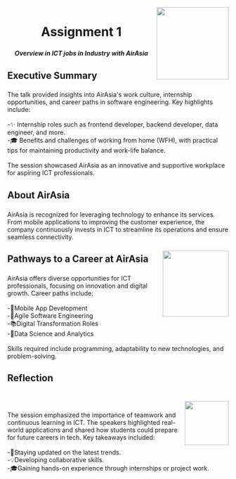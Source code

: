 <img align="right" height="164" src="https://media4.giphy.com/media/v1.Y2lkPTc5MGI3NjExMjVibzY1eXZqaWsxYWp0aXV4dWhxMWJhd3I0YnBxbHZ5enMxNzQwdCZlcD12MV9pbnRlcm5hbF9naWZfYnlfaWQmY3Q9Zw/3o6nVcn3RT7QbsI9uo/giphy.gif"  />

###

<h1 align="center">Assignment 1</h1>

###

<h5 align="center">Overview in ICT jobs in Industry with AirAsia</h5>

###

<h2 align="left">Executive Summary</h2>

###

<p align="left">The talk provided insights into AirAsia's work culture, internship opportunities, and career paths in software engineering. Key highlights include:<br><br>-✨ Internship roles such as frontend developer, backend developer, data engineer, and more.<br>-🎓 Benefits and challenges of working from home (WFH), with practical tips for maintaining productivity and work-life balance.<br><br>The session showcased AirAsia as an innovative and supportive workplace for aspiring ICT professionals.</p>

###

<h2 align="left">About AirAsia</h2>

###

<p align="left">AirAsia is recognized for leveraging technology to enhance its services. From mobile applications to improving the customer experience, the company continuously invests in ICT to streamline its operations and ensure seamless connectivity.</p>

###

<img align="right" height="150" src="https://media4.giphy.com/media/v1.Y2lkPTc5MGI3NjExbjRwNmp5eHVvNHRnOHpicmN4bWx2c3FvOG55emtnaGJwajkyMHV2ciZlcD12MV9pbnRlcm5hbF9naWZfYnlfaWQmY3Q9Zw/m1AmKAdzcmJQd0voxv/giphy.gif"  />

###

<h2 align="left">Pathways to a Career at AirAsia</h2>

###

<p align="left">AirAsia offers diverse opportunities for ICT professionals, focusing on innovation and digital growth. Career paths include:<br><br>-📱Mobile App Development<br>-💾Agile Software Engineering<br>-📚Digital Transformation Roles<br>-🔬Data Science and Analytics<br><br>Skills required include programming, adaptability to new technologies, and problem-solving.</p>

###

<h2 align="left">Reflection</h2>

###

<br clear="both">

<img align="right" height="100" src="https://media4.giphy.com/media/v1.Y2lkPTc5MGI3NjExcnM1dTI4bTFqcmxlaWlncDAyeDVjNmEwejd2c2syY2I5d2xsMGlheiZlcD12MV9pbnRlcm5hbF9naWZfYnlfaWQmY3Q9Zw/gjSv7E66tM4MIGoTs2/giphy.gif"  />

###

<p align="left">The session emphasized the importance of teamwork and continuous learning in ICT. The speakers highlighted real-world applications and shared how students could prepare for future careers in tech. Key takeaways included:<br><br>-💪Staying updated on the latest trends.<br>-💡Developing collaborative skills.<br>-🎓Gaining hands-on experience through internships or project work.</p>

###
